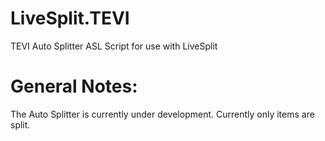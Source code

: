 # LiveSplit.TEVI
TEVI Auto Splitter ASL Script for use with LiveSplit

General Notes:  
===  
The Auto Splitter is currently under development. Currently only items are split.
